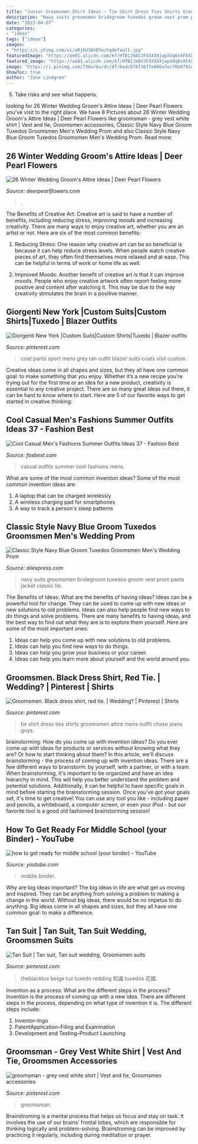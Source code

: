 ```yaml
---
title: "Junior Groomsmen Shirt Ideas ~ Tie Shirt Dress Ties Shirts Groomsmen Attire Mens Outfit Chase Jeans Guys"
description: "Navy suits groomsmen bridegroom tuxedos groom vest prom pants jacket classic tie"
date: "2023-04-07"
categories:
- "ideas"
tags: ["ideas"]
images:
- "https://i.ytimg.com/vi/oRjKU3AhEYw/hqdefault.jpg"
featuredImage: "https://ae01.alicdn.com/kf/HTB1Jm8VJFXXXXXjapXXq6xXFXXXH/Classic-Style-Navy-Blue-Groom-Tuxedos-Groomsmen-Men-s-Wedding-Prom-Suits-Bridegroom-Jacket-Pants-Vest.jpg"
featured_image: "https://ae01.alicdn.com/kf/HTB1Jm8VJFXXXXXjapXXq6xXFXXXH/Classic-Style-Navy-Blue-Groom-Tuxedos-Groomsmen-Men-s-Wedding-Prom-Suits-Bridegroom-Jacket-Pants-Vest.jpg"
image: "https://i.pinimg.com/736x/6a/dc/8f/6adc8f8f367fe686a7ec76b0791ea733.jpg"
ShowToc: true
author: "Zane Lindgren"
---
```



5. Take risks and see what happens.

	

		
looking for 26 Winter Wedding Groom&#039;s Attire Ideas | Deer Pearl Flowers you've visit to the right place. We have 8 Pictures about 26 Winter Wedding Groom&#039;s Attire Ideas | Deer Pearl Flowers like groomsman - grey vest white shirt | Vest and tie, Groomsmen accessories, Classic Style Navy Blue Groom Tuxedos Groomsmen Men&#039;s Wedding Prom and also Classic Style Navy Blue Groom Tuxedos Groomsmen Men&#039;s Wedding Prom. Read more:
		
    
## 26 Winter Wedding Groom&#039;s Attire Ideas | Deer Pearl Flowers

<img loading=lazy src="https://www.deerpearlflowers.com/wp-content/uploads/2015/09/Winter-Wedding-Grooms-Attire-Ideas.jpg" onerror="this.onerror=null;this.src='https://tse4.mm.bing.net/th?id=OIP.rN1YZpgYT6FM5h-mqyq1TAHaLH&amp;pid=15.1';" alt="26 Winter Wedding Groom&#039;s Attire Ideas | Deer Pearl Flowers">

_Source: deerpearlflowers.com_

>. 

	

The Benefits of Creative Art:
Creative art is said to have a number of benefits, including reducing stress, improving moods and increasing creativity. There are many ways to enjoy creative art, whether you are an artist or not. Here are six of the most common benefits:
1. Reducing Stress: One reason why creative art can be so beneficial is because it can help reduce stress levels. When people watch creative pieces of art, they often find themselves more relaxed and at ease. This can be helpful in terms of work or home life as well.

2. Improved Moods: Another benefit of creative art is that it can improve moods. People who enjoy creative artwork often report feeling more positive and content after watching it. This may be due to the way creativity stimulates the brain in a positive manner.


    
## Giorgenti New York |Custom Suits|Custom Shirts|Tuxedo | Blazer Outfits

<img loading=lazy src="https://i.pinimg.com/736x/6a/dc/8f/6adc8f8f367fe686a7ec76b0791ea733.jpg" onerror="this.onerror=null;this.src='https://tse3.mm.bing.net/th?id=OIP.XjU-sHmmnaOgbBEdnIa5TwAAAA&amp;pid=15.1';" alt="Giorgenti New York |Custom Suits|Custom Shirts|Tuxedo | Blazer outfits">

_Source: pinterest.com_

>coat pants sport mens grey tan outfit blazer suits coats visit custom. 

	

Creative ideas come in all shapes and sizes, but they all have one common goal: to make something that you enjoy. Whether it’s a new recipe you’re trying out for the first time or an idea for a new product, creativity is essential to any creative project. There are so many great ideas out there, it can be hard to know where to start. Here are 5 of our favorite ways to get started in creative thinking: 

    
## Cool Casual Men&#039;s Fashions Summer Outfits Ideas 37 - Fashion Best

<img loading=lazy src="https://fasbest.com/wp-content/uploads/2018/02/Cool-Casual-Mens-Fashions-Summer-Outfits-Ideas-37.jpg" onerror="this.onerror=null;this.src='https://tse2.mm.bing.net/th?id=OIP.kDSdTOxkAUE0XGdyb2IougHaLG&amp;pid=15.1';" alt="Cool Casual Men&#039;s Fashions Summer Outfits Ideas 37 - Fashion Best">

_Source: fasbest.com_

>casual outfits summer cool fashions mens. 

	

What are some of the most common invention ideas?
Some of the most common invention ideas are: 
1. A laptop that can be charged wirelessly
2. A wireless charging pad for smartphones
3. A way to track a person's sleep patterns

    
## Classic Style Navy Blue Groom Tuxedos Groomsmen Men&#039;s Wedding Prom

<img loading=lazy src="https://ae01.alicdn.com/kf/HTB1Jm8VJFXXXXXjapXXq6xXFXXXH/Classic-Style-Navy-Blue-Groom-Tuxedos-Groomsmen-Men-s-Wedding-Prom-Suits-Bridegroom-Jacket-Pants-Vest.jpg" onerror="this.onerror=null;this.src='https://tse1.mm.bing.net/th?id=OIP.zCOkiB_z_L_iTyySyhsOYAHaJg&amp;pid=15.1';" alt="Classic Style Navy Blue Groom Tuxedos Groomsmen Men&#039;s Wedding Prom">

_Source: aliexpress.com_

>navy suits groomsmen bridegroom tuxedos groom vest prom pants jacket classic tie. 

	

The Benefits of Ideas: What are the benefits of having ideas?
Ideas can be a powerful tool for change. They can be used to come up with new ideas or new solutions to old problems. Ideas can also help people find new ways to do things and solve problems. There are many benefits to having ideas, and the best way to find out what they are is to explore them yourself. Here are some of the most important ones: 
1. Ideas can help you come up with new solutions to old problems.
2. Ideas can help you find new ways to do things.
3. Ideas can help you grow your business or your career.
4. Ideas can help you learn more about yourself and the world around you.

    
## Groomsmen. Black Dress Shirt, Red Tie. | Wedding? | Pinterest | Shirts

<img loading=lazy src="https://s-media-cache-ak0.pinimg.com/736x/51/a9/54/51a954a91ca9aa70bcc779862626a189.jpg" onerror="this.onerror=null;this.src='https://tse3.mm.bing.net/th?id=OIP.2vB7lIN5LE2yokGK9KbxZwHaLH&amp;pid=15.1';" alt="Groomsmen. Black dress shirt, red tie. | Wedding? | Pinterest | Shirts">

_Source: pinterest.com_

>tie shirt dress ties shirts groomsmen attire mens outfit chase jeans guys. 

	

brainstorming: How do you come up with invention ideas?
Do you ever come up with ideas for products or services without knowing what they are? Or how to start thinking about them? In this article, we'll discuss brainstorming - the process of coming up with invention ideas.
There are a few different ways to brainstorm: by yourself, with a partner, or with a team. When brainstorming, it's important to be organized and have an idea hierarchy in mind. This will help you better understand the problem and potential solutions. Additionally, it can be helpful to have specific goals in mind before starting the brainstorming session. Once you've got your goals set, it's time to get creative! You can use any tool you like - including paper and pencils, a whiteboard, a computer screen, or even your iPod - but our favorite tool is a good old fashioned brainstorming session!

    
## How To Get Ready For Middle School (your Binder) - YouTube

<img loading=lazy src="https://i.ytimg.com/vi/oRjKU3AhEYw/hqdefault.jpg" onerror="this.onerror=null;this.src='https://tse1.mm.bing.net/th?id=OIP.CcFfg-PGiJo8cjaEhUpMuQHaFj&amp;pid=15.1';" alt="how to get ready for middle school (your binder) - YouTube">

_Source: youtube.com_

>middle binder. 

	

Why are big ideas important?
The big ideas in life are what get us moving and inspired. They can be anything from solving a problem to making a change in the world. Without big ideas, there would be no impetus to do anything. Big ideas come in all shapes and sizes, but they all have one common goal: to make a difference.

    
## Tan Suit | Tan Suit, Tan Suit Wedding, Groomsmen Suits

<img loading=lazy src="https://i.pinimg.com/736x/ec/91/e3/ec91e3395b0bf5a2e2581574ecc54a6e--our-wedding-wedding-parties.jpg" onerror="this.onerror=null;this.src='https://tse1.mm.bing.net/th?id=OIP.7c829Hw7W1YS3f8JCnrpsAHaJ3&amp;pid=15.1';" alt="Tan Suit | Tan suit, Tan suit wedding, Groomsmen suits">

_Source: pinterest.com_

>theblacktux beige tux tuxedo redding 知識 tuxedos 花婿. 

	

Invention as a process: What are the different steps in the process?
Invention is the process of coming up with a new idea. There are different steps in the process, depending on what type of invention it is. The different steps include: 
1. Inventor–Ingo 
2. PatentApplication–Filing and Examination 
3. Development and Testing–Product Launching 

    
## Groomsman - Grey Vest White Shirt | Vest And Tie, Groomsmen Accessories

<img loading=lazy src="http://media-cache-ak1.pinimg.com/550x/54/85/21/548521c5686fc472aa531d0e68662103.jpg" onerror="this.onerror=null;this.src='https://tse3.mm.bing.net/th?id=OIP.NyJvPu6b0sluBZV134OFjAHaPw&amp;pid=15.1';" alt="groomsman - grey vest white shirt | Vest and tie, Groomsmen accessories">

_Source: pinterest.com_

>groomsman. 

	

Brainstroming is a mental process that helps us focus and stay on task. It involves the use of our brains’ frontal lobes, which are responsible for thinking logically and problem-solving. Brainstroming can be improved by practicing it regularly, including during meditation or prayer.

